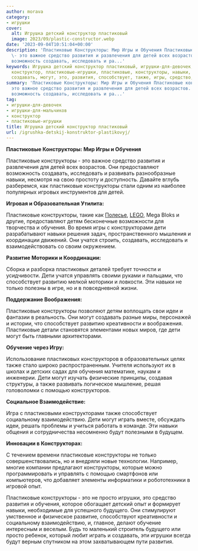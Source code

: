 ```yaml
---
author: morava
category:
- игрушки
cover:
  alt: Игрушка детский конструктор пластиковый
  image: 2023/09/plastic-constructor.webp
date: '2023-09-04T10:51:04+00:00'
description: 'Пластиковые Конструкторы: Мир Игры и Обучения Пластиковые конструкторы
  \- это важное средство развития и развлечения для детей всех возрастов. Они предоставляют
  возможность создавать, исследовать и ра...'
keywords: Игрушка детский конструктор пластиковый, игрушки-для-девочек, игрушки-для-мальчиков,
  конструктор, пластиковые-игрушки, пластиковые, конструкторы, навыки, дети, обучения,
  создавать, могут, это, развития, способствует, также, игры, средство, детей, предоставляют
summary: 'Пластиковые Конструкторы: Мир Игры и Обучения Пластиковые конструкторы \-
  это важное средство развития и развлечения для детей всех возрастов. Они предоставляют
  возможность создавать, исследовать и ра...'
tag:
- игрушки-для-девочек
- игрушки-для-мальчиков
- конструктор
- пластиковые-игрушки
title: Игрушка детский конструктор пластиковый
url: /igrushka-detskij-konstruktor-plastikovyj/
---
```


**Пластиковые Конструкторы: Мир Игры и Обучения**

Пластиковые конструкторы \- это важное средство развития и развлечения для детей всех возрастов. Они предоставляют возможность создавать, исследовать и развивать разнообразные навыки, несмотря на свою простоту и доступность. Давайте вглубь разберемся, как пластиковые конструкторы стали одним из наиболее популярных игровых инструментов для детей.

**Игровая и Образовательная Утилита:**

Пластиковые конструкторы, такие как [Полесье](https://www.polesie-toys.com/), [LEGO](https://www.adora.ru/igrushki-lego/), Mega Bloks и другие, предоставляют детям бесконечные возможности для творчества и обучения. Во время игры с конструкторами дети разрабатывают навыки решения задач, пространственного мышления и координации движений. Они учатся строить, создавать, исследовать и взаимодействовать со своим окружением.

**Развитие Моторики и Координации:**

Сборка и разборка пластиковых деталей требует точности и усидчивости. Дети учатся управлять своими руками и пальцами, что способствует развитию мелкой моторики и ловкости. Эти навыки не только полезны в игре, но и в повседневной жизни.

**Поддержание Воображения:**

Пластиковые конструкторы позволяют детям воплощать свои идеи и фантазии в реальность. Они могут создавать разные миры, персонажей и истории, что способствует развитию креативности и воображения. Пластиковые детали становятся элементами новых миров, где дети могут быть главными архитекторами.

**Обучение через Игру:**

Использование пластиковых конструкторов в образовательных целях также стало широко распространенным. Учителя используют их в школах и детских садах для обучения математике, наукам и инженерии. Дети могут изучать физические принципы, создавая структуры, а также развивать логическое мышление, решая головоломки с помощью конструкторов.

**Социальное Взаимодействие:**

Игра с пластиковыми конструкторами также способствует социальному взаимодействию. Дети могут играть вместе, обсуждать идеи, решать проблемы и учиться работать в команде. Эти навыки общения и сотрудничества несомненно будут полезными в будущем.

**Инновации в Конструкторах:**

С течением времени пластиковые конструкторы не только совершенствовались, но и внедряли новые технологии. Например, многие компании предлагают конструкторы, которые можно программировать и управлять с помощью смартфонов или компьютеров, что добавляет элементы информатики и робототехники в игровой опыт.

Пластиковые конструкторы \- это не просто игрушки, это средство развития и обучения, которое обогащает детский опыт и формирует навыки, необходимые для успешного будущего. Они стимулируют умственное и физическое развитие, способствуют креативности и социальному взаимодействию, и, главное, делают обучение интересным и веселым. Будь то маленький строитель будущего или просто ребенок, который любит играть и создавать, эти игрушки всегда будут верным спутником на этом захватывающем пути развития.